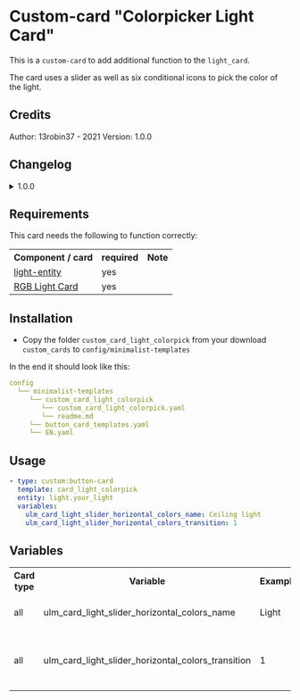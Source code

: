 # Custom-card "Colorpicker Light Card"
This is a `custom-card` to add additional function to the `light_card`. 

The card uses a slider as well as six conditional icons to pick the color of the light. 

## Credits
Author: 13robin37 - 2021
Version: 1.0.0

## Changelog
<details>
<summary>1.0.0</summary>
Initial release
</details>

## Requirements
This card needs the following to function correctly:
<table>
<tr>
<th>Component / card</th>
<th>required</th>
<th>Note</th>
</tr>
<tr>
<td><a href=https://www.home-assistant.io/integrations/light>light-entity</a></td>
<td>yes</td>
<td></td>
</tr>
<tr>
<td><a href=https://github.com/bokub/rgb-light-card>RGB Light Card</a></td>
<td>yes</td>
<td></td>
</tr>
</table>

## Installation
* Copy the folder `custom_card_light_colorpick` from your download `custom_cards` to `config/minimalist-templates`

In the end it should look like this:

```yaml
config
  └── minimalist-templates
     └── custom_card_light_colorpick
        └── custom_card_light_colorpick.yaml
        └── readme.md
     └── button_card_templates.yaml
     └── EN.yaml
```

## Usage

```yaml
- type: custom:button-card
  template: card_light_colorpick
  entity: light.your_light
  variables:
    ulm_card_light_slider_horizontal_colors_name: Ceiling light
    ulm_card_light_slider_horizontal_colors_transition: 1

```

## Variables
<table>
<tr>
<th>Card type</th>
<th>Variable</th>
<th>Example</th>
<th>Required</th>
<th>Explanation</th>
</tr>
<tr>
<td>all</td>
<td>ulm_card_light_slider_horizontal_colors_name</td>
<td>Light</td>
<td>no</td>
<td>This is the name the card shows</td>
</tr>
<tr>
<td>all</td>
<td>ulm_card_light_slider_horizontal_colors_transition</td>
<td>1</td>
<td>no</td>
<td>This is the color change transition in seconds</td>
</tr>
</table>